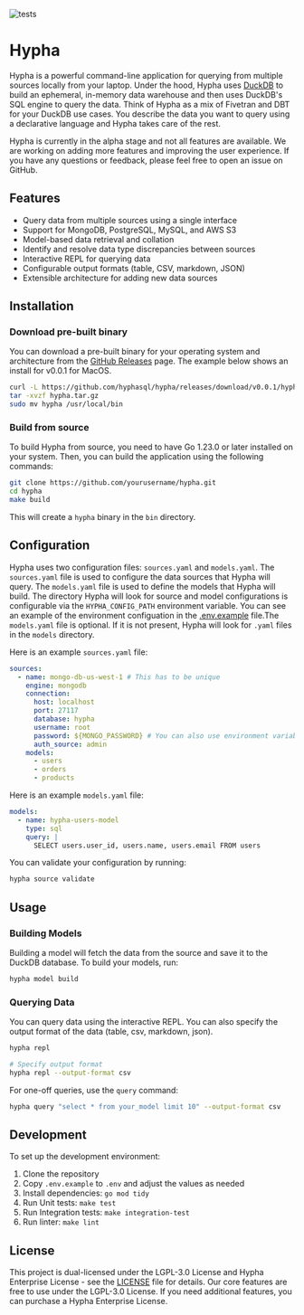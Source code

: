 ![tests](https://github.com/hyphasql/hypha/actions/workflows/ci.yaml/badge.svg)

# Hypha

Hypha is a powerful command-line application for querying from multiple sources locally from your laptop. Under the hood, Hypha uses [DuckDB](https://duckdb.org/) to build an ephemeral, in-memory data warehouse and then uses DuckDB's SQL engine to query the data. Think of Hypha as a mix of Fivetran and DBT for your DuckDB use cases. You describe the data you want to query using a declarative language and Hypha takes care of the rest.

Hypha is currently in the alpha stage and not all features are available. We are working on adding more features and improving the user experience. If you have any questions or feedback, please feel free to open an issue on GitHub.

## Features

- Query data from multiple sources using a single interface
- Support for MongoDB, PostgreSQL, MySQL, and AWS S3
- Model-based data retrieval and collation
- Identify and resolve data type discrepancies between sources
- Interactive REPL for querying data
- Configurable output formats (table, CSV, markdown, JSON)
- Extensible architecture for adding new data sources

## Installation

### Download pre-built binary

You can download a pre-built binary for your operating system and architecture from the [GitHub Releases](https://github.com/hyphasql/hypha/releases) page. The example below shows an install for v0.0.1 for MacOS.

```bash
curl -L https://github.com/hyphasql/hypha/releases/download/v0.0.1/hypha-darwin_arm64-v0.0.1.tar.gz -o hypha.tar.gz
tar -xvzf hypha.tar.gz
sudo mv hypha /usr/local/bin
```

### Build from source

To build Hypha from source, you need to have Go 1.23.0 or later installed on your system. Then, you can build the application using the following commands:

```bash
git clone https://github.com/yourusername/hypha.git
cd hypha
make build
```

This will create a `hypha` binary in the `bin` directory.

## Configuration

Hypha uses two configuration files: `sources.yaml` and `models.yaml`. The `sources.yaml` file is used to configure the data sources that Hypha will query. The `models.yaml` file is used to define the models that Hypha will build. The directory Hypha will look for source and model configurations is configurable via the `HYPHA_CONFIG_PATH` environment variable. You can see an example of the environment configuation in the [.env.example](.env.example) file.The `models.yaml` file is optional. If it is not present, Hypha will look for `.yaml` files in the `models` directory.

Here is an example `sources.yaml` file:

```yaml
sources:
  - name: mongo-db-us-west-1 # This has to be unique
    engine: mongodb
    connection:
      host: localhost
      port: 27117
      database: hypha
      username: root
      password: ${MONGO_PASSWORD} # You can also use environment variables.
      auth_source: admin
    models: 
      - users
      - orders
      - products
```

Here is an example `models.yaml` file:

```yaml
models:
  - name: hypha-users-model
    type: sql
    query: |
      SELECT users.user_id, users.name, users.email FROM users
```

You can validate your configuration by running:

```bash
hypha source validate
```

## Usage

### Building Models

Building a model will fetch the data from the source and save it to the DuckDB database. To build your models, run:

```bash
hypha model build
```

### Querying Data

You can query data using the interactive REPL. You can also specify the output format of the data (table, csv, markdown, json).

```bash
hypha repl

# Specify output format
hypha repl --output-format csv
```

For one-off queries, use the `query` command:

```bash
hypha query "select * from your_model limit 10" --output-format csv
```

## Development

To set up the development environment:

1. Clone the repository
2. Copy `.env.example` to `.env` and adjust the values as needed
3. Install dependencies: `go mod tidy`
4. Run Unit tests: `make test`
5. Run Integration tests: `make integration-test`
6. Run linter: `make lint`

## License

This project is dual-licensed under the LGPL-3.0 License and Hypha Enterprise License - see the [LICENSE](LICENSE) file for details. Our core features are free to use under the LGPL-3.0 License. If you need additional features, you can purchase a Hypha Enterprise License.

